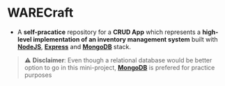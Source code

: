# WARECraft

- A **self-pracatice** repository for a **CRUD App** which represents a **high-level implementation of an inventory management system** built with [**NodeJS**](https://nodejs.org/en/), [**Express**](https://expressjs.com/) and [**MongoDB**](https://www.mongodb.com/) stack.

> ⚠ **Disclaimer**: Even though a relational database would be better option to go in this mini-project, [**MongoDB**](https://www.mongodb.com/) is prefered for practice purposes
